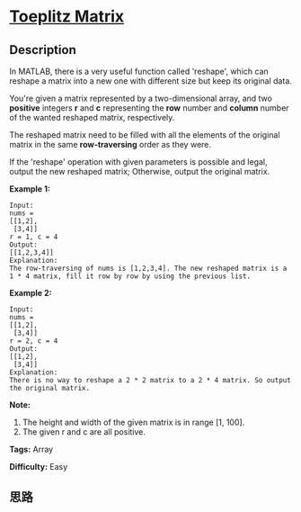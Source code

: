 # [Toeplitz Matrix][title]

## Description

In MATLAB, there is a very useful function called 'reshape', which can reshape a matrix into a new one with different size but keep its original data.

You're given a matrix represented by a two-dimensional array, and two **positive** integers **r** and **c** representing the **row** number and **column** number of the wanted reshaped matrix, respectively.

The reshaped matrix need to be filled with all the elements of the original matrix in the same **row-traversing** order as they were.

If the 'reshape' operation with given parameters is possible and legal, output the new reshaped matrix; Otherwise, output the original matrix.

**Example 1:**

```
Input:
nums =
[[1,2],
 [3,4]]
r = 1, c = 4
Output:
[[1,2,3,4]]
Explanation:
The row-traversing of nums is [1,2,3,4]. The new reshaped matrix is a 1 * 4 matrix, fill it row by row by using the previous list.
```

**Example 2:**

```
Input:
nums =
[[1,2],
 [3,4]]
r = 2, c = 4
Output:
[[1,2],
 [3,4]]
Explanation:
There is no way to reshape a 2 * 2 matrix to a 2 * 4 matrix. So output the original matrix.
```

**Note:**

1. The height and width of the given matrix is in range [1, 100].
2. The given r and c are all positive.

**Tags:** Array

**Difficulty:** Easy

## 思路



[title]: https://leetcode.com/problems/reshape-the-matrix
